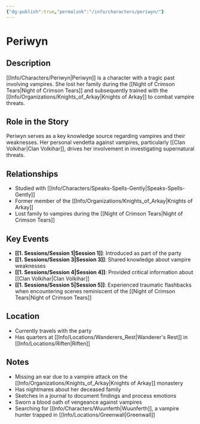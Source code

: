 ```yaml
---
{"dg-publish":true,"permalink":"/info/characters/periwyn/"}
---
```


# Periwyn

## Description
[[Info/Characters/Periwyn\|Periwyn]] is a character with a tragic past involving vampires. She lost her family during the [[Night of Crimson Tears\|Night of Crimson Tears]] and subsequently trained with the [[Info/Organizations/Knights_of_Arkay\|Knights of Arkay]] to combat vampire threats.

## Role in the Story
Periwyn serves as a key knowledge source regarding vampires and their weaknesses. Her personal vendetta against vampires, particularly [[Clan Volkihar\|Clan Volkihar]], drives her involvement in investigating supernatural threats.

## Relationships
- Studied with [[Info/Characters/Speaks-Spells-Gently\|Speaks-Spells-Gently]]
- Former member of the [[Info/Organizations/Knights_of_Arkay\|Knights of Arkay]]
- Lost family to vampires during the [[Night of Crimson Tears\|Night of Crimson Tears]]

## Key Events
- **[[1. Sessions/Session 1\|Session 1]]**: Introduced as part of the party
- **[[1. Sessions/Session 3\|Session 3]]**: Shared knowledge about vampire weaknesses
- **[[1. Sessions/Session 4\|Session 4]]**: Provided critical information about [[Clan Volkihar\|Clan Volkihar]]
- **[[1. Sessions/Session 5\|Session 5]]**: Experienced traumatic flashbacks when encountering scenes reminiscent of the [[Night of Crimson Tears\|Night of Crimson Tears]]

## Location
- Currently travels with the party
- Has quarters at [[Info/Locations/Wanderers_Rest\|Wanderer's Rest]] in [[Info/Locations/Riften\|Riften]]

## Notes
- Missing an ear due to a vampire attack on the [[Info/Organizations/Knights_of_Arkay\|Knights of Arkay]] monastery
- Has nightmares about her deceased family
- Sketches in a journal to document findings and process emotions
- Sworn a blood oath of vengeance against vampires
- Searching for [[Info/Characters/Wuunferth\|Wuunferth]], a vampire hunter trapped in [[Info/Locations/Greenwall\|Greenwall]]